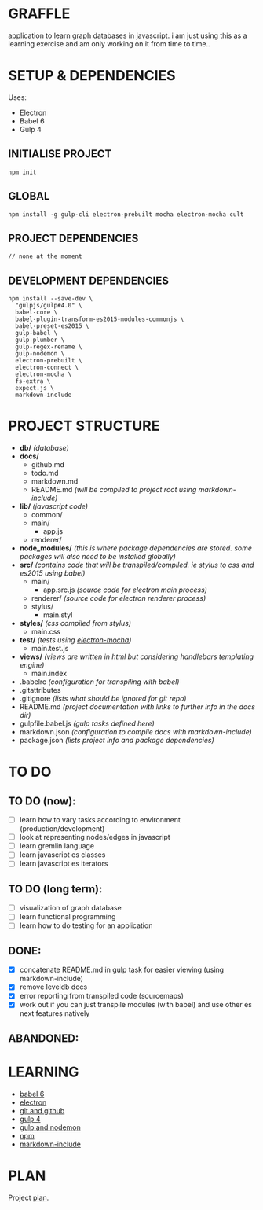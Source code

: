 # GRAFFLE #
application to learn graph databases in javascript. i am just using this as a learning exercise and am only working on it from time to time..

# SETUP & DEPENDENCIES #

Uses:
- Electron
- Babel 6
- Gulp 4

## INITIALISE PROJECT ##
```
npm init
```

## GLOBAL ##
```
npm install -g gulp-cli electron-prebuilt mocha electron-mocha cult
```

## PROJECT DEPENDENCIES ##
```
// none at the moment
```

## DEVELOPMENT DEPENDENCIES ##
```
npm install --save-dev \
  "gulpjs/gulp#4.0" \
  babel-core \
  babel-plugin-transform-es2015-modules-commonjs \
  babel-preset-es2015 \
  gulp-babel \
  gulp-plumber \
  gulp-regex-rename \
  gulp-nodemon \
  electron-prebuilt \
  electron-connect \
  electron-mocha \
  fs-extra \
  expect.js \
  markdown-include
```

# PROJECT STRUCTURE

- **db/** *(database)*
- **docs/**
  - github.md  
  - todo.md  
  - markdown.md
  - README.md *(will be compiled to project root using markdown-include)*
- **lib/** *(javascript code)*
  - common/
  - main/
     - app.js
  - renderer/
- **node_modules/** *(this is where package dependencies are stored. some packages will also need to be installed globally)*
- **src/**  *(contains code that will be transpiled/compiled. ie stylus to css and es2015 using babel)*
  - main/
     - app.src.js *(source code for electron main process)*
  - renderer/ *(source code for electron renderer process)*
  - stylus/
     - main.styl
- **styles/** *(css compiled from stylus)*
  - main.css
- **test/** *(tests using [electron-mocha](https://github.com/jprichardson/electron-mocha))*
  - main.test.js
- **views/** *(views are written in html but considering handlebars templating engine)*
  - main.index
- .babelrc *(configuration for transpiling with babel)*
- .gitattributes
- .gitignore *(lists what should be ignored for git repo)*
- README.md  *(project documentation with links to further info in the docs dir)*
- gulpfile.babel.js *(gulp tasks defined here)*
- markdown.json *(configuration to compile docs with markdown-include)*
- package.json *(lists project info and package dependencies)*


# TO DO #

## TO DO (now): ##
- [ ] learn how to vary tasks according to environment (production/development)
- [ ] look at representing nodes/edges in javascript
- [ ] learn gremlin language
- [ ] learn javascript es classes
- [ ] learn javascript es iterators

## TO DO (long term): ##
- [ ] visualization of graph database
- [ ] learn functional programming
- [ ] learn how to do testing for an application

## DONE: ##
- [x] concatenate README.md in gulp task for easier viewing (using markdown-include)
- [x] remove leveldb docs
- [x] error reporting from transpiled code (sourcemaps)
- [x] work out if you can just transpile modules (with babel) and use other es next features natively

## ABANDONED: ##



# LEARNING #
- [babel 6](./docs/babel_6.md)
- [electron](./docs/electron.md)
- [git and github](./docs/git.md)
- [gulp 4](./docs/gulp_4.md)
- [gulp and nodemon](./docs/gulp_nodemon.md)
- [npm](./docs/npm.md)
- [markdown-include](./docs/markdown_include.md)

# PLAN #
Project [plan](./docs/plan.md).
